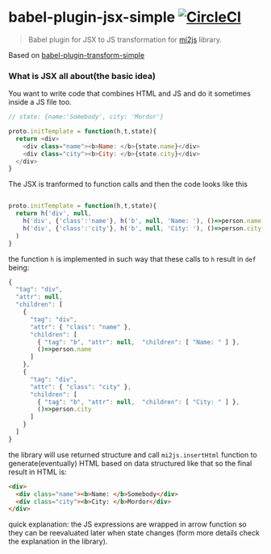 # babel-plugin-jsx-simple [![CircleCI](https://img.shields.io/circleci/project/hrgdavor/babel-plugin-jsx-mi2.svg?maxAge=2592004)](https://circleci.com/gh/hrgdavor/babel-plugin-jsx-mi2)

> Babel plugin for JSX to JS transformation for [mi2js](https://github.com/hrgdavor/mi2js) library.

Based on [babel-plugin-transform-simple](https://github.com/hrgdavor/babel-plugin-jsx-simple)

### What is JSX all about(the basic idea)

You want to write code that combines HTML and JS and do it sometimes inside a JS file too.

``` js
// state: {name:'Somebody', city: 'Mordor'}

proto.initTemplate = function(h,t,state){
  return <div>
    <div class="name"><b>Name: </b>{state.name}</div>
    <div class="city"><b>City: </b>{state.city}</div>
  </div>
}

```

The JSX is tranformed to function calls and then the code looks like this

``` js

proto.initTemplate = function(h,t,state){
  return h('div', null,
    h('div', {'class':'name'}, h('b', null, 'Name: '), ()=>person.name),
    h('div', {'class':'city'}, h('b', null, 'City: '), ()=>person.city),
  )
}

```

the function `h` is implemented in such way that these calls to `h` result in `def` being: 

```js
{
  "tag": "div",
  "attr": null,
  "children": [
    {
      "tag": "div",
      "attr": { "class": "name" },
      "children": [
        { "tag": "b", "attr": null,  "children": [ "Name: " ] },
        ()=>person.name
      ]
    },
    {
      "tag": "div",
      "attr": { "class": "city" },
      "children": [
        { "tag": "b", "attr": null,  "children": [ "City: " ] },
        ()=>person.city
      ]
    }
  ]
}
```

the library will use returned structure and call `mi2js.insertHtml` function to generate(eventually) HTML based on data structured like that
so the final result in HTML is:

```html
<div>
  <div class="name"><b>Name: </b>Somebody</div>
  <div class="city"><b>City: </b>Mordor</div>
</div>
```

quick explanation: the JS expressions are wrapped in arrow function so they can be reevaluated later when state changes
(form more details check the explanation in the library).